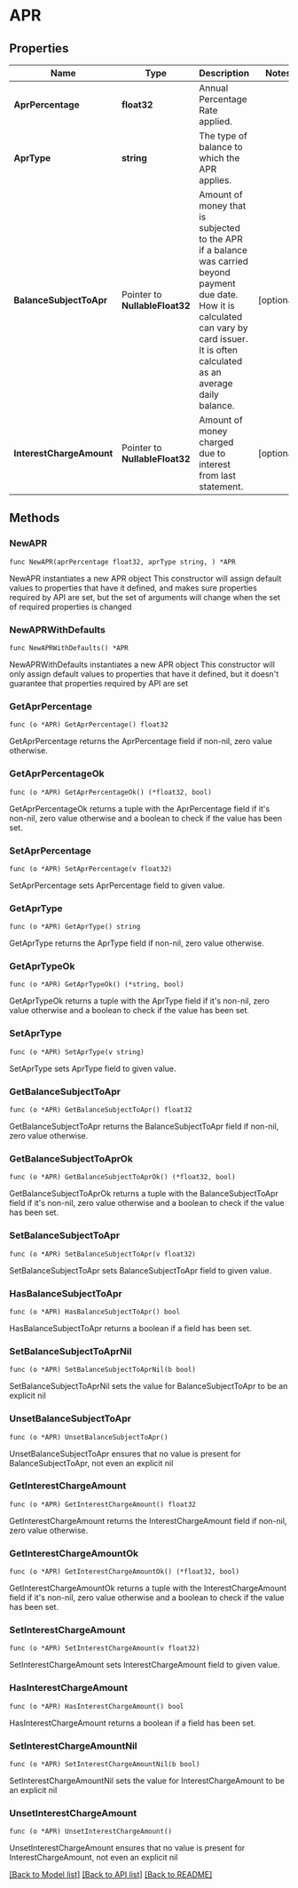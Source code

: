 # APR

## Properties

Name | Type | Description | Notes
------------ | ------------- | ------------- | -------------
**AprPercentage** | **float32** | Annual Percentage Rate applied.  | 
**AprType** | **string** | The type of balance to which the APR applies. | 
**BalanceSubjectToApr** | Pointer to **NullableFloat32** | Amount of money that is subjected to the APR if a balance was carried beyond payment due date. How it is calculated can vary by card issuer. It is often calculated as an average daily balance. | [optional] 
**InterestChargeAmount** | Pointer to **NullableFloat32** | Amount of money charged due to interest from last statement. | [optional] 

## Methods

### NewAPR

`func NewAPR(aprPercentage float32, aprType string, ) *APR`

NewAPR instantiates a new APR object
This constructor will assign default values to properties that have it defined,
and makes sure properties required by API are set, but the set of arguments
will change when the set of required properties is changed

### NewAPRWithDefaults

`func NewAPRWithDefaults() *APR`

NewAPRWithDefaults instantiates a new APR object
This constructor will only assign default values to properties that have it defined,
but it doesn't guarantee that properties required by API are set

### GetAprPercentage

`func (o *APR) GetAprPercentage() float32`

GetAprPercentage returns the AprPercentage field if non-nil, zero value otherwise.

### GetAprPercentageOk

`func (o *APR) GetAprPercentageOk() (*float32, bool)`

GetAprPercentageOk returns a tuple with the AprPercentage field if it's non-nil, zero value otherwise
and a boolean to check if the value has been set.

### SetAprPercentage

`func (o *APR) SetAprPercentage(v float32)`

SetAprPercentage sets AprPercentage field to given value.


### GetAprType

`func (o *APR) GetAprType() string`

GetAprType returns the AprType field if non-nil, zero value otherwise.

### GetAprTypeOk

`func (o *APR) GetAprTypeOk() (*string, bool)`

GetAprTypeOk returns a tuple with the AprType field if it's non-nil, zero value otherwise
and a boolean to check if the value has been set.

### SetAprType

`func (o *APR) SetAprType(v string)`

SetAprType sets AprType field to given value.


### GetBalanceSubjectToApr

`func (o *APR) GetBalanceSubjectToApr() float32`

GetBalanceSubjectToApr returns the BalanceSubjectToApr field if non-nil, zero value otherwise.

### GetBalanceSubjectToAprOk

`func (o *APR) GetBalanceSubjectToAprOk() (*float32, bool)`

GetBalanceSubjectToAprOk returns a tuple with the BalanceSubjectToApr field if it's non-nil, zero value otherwise
and a boolean to check if the value has been set.

### SetBalanceSubjectToApr

`func (o *APR) SetBalanceSubjectToApr(v float32)`

SetBalanceSubjectToApr sets BalanceSubjectToApr field to given value.

### HasBalanceSubjectToApr

`func (o *APR) HasBalanceSubjectToApr() bool`

HasBalanceSubjectToApr returns a boolean if a field has been set.

### SetBalanceSubjectToAprNil

`func (o *APR) SetBalanceSubjectToAprNil(b bool)`

 SetBalanceSubjectToAprNil sets the value for BalanceSubjectToApr to be an explicit nil

### UnsetBalanceSubjectToApr
`func (o *APR) UnsetBalanceSubjectToApr()`

UnsetBalanceSubjectToApr ensures that no value is present for BalanceSubjectToApr, not even an explicit nil
### GetInterestChargeAmount

`func (o *APR) GetInterestChargeAmount() float32`

GetInterestChargeAmount returns the InterestChargeAmount field if non-nil, zero value otherwise.

### GetInterestChargeAmountOk

`func (o *APR) GetInterestChargeAmountOk() (*float32, bool)`

GetInterestChargeAmountOk returns a tuple with the InterestChargeAmount field if it's non-nil, zero value otherwise
and a boolean to check if the value has been set.

### SetInterestChargeAmount

`func (o *APR) SetInterestChargeAmount(v float32)`

SetInterestChargeAmount sets InterestChargeAmount field to given value.

### HasInterestChargeAmount

`func (o *APR) HasInterestChargeAmount() bool`

HasInterestChargeAmount returns a boolean if a field has been set.

### SetInterestChargeAmountNil

`func (o *APR) SetInterestChargeAmountNil(b bool)`

 SetInterestChargeAmountNil sets the value for InterestChargeAmount to be an explicit nil

### UnsetInterestChargeAmount
`func (o *APR) UnsetInterestChargeAmount()`

UnsetInterestChargeAmount ensures that no value is present for InterestChargeAmount, not even an explicit nil

[[Back to Model list]](../README.md#documentation-for-models) [[Back to API list]](../README.md#documentation-for-api-endpoints) [[Back to README]](../README.md)


